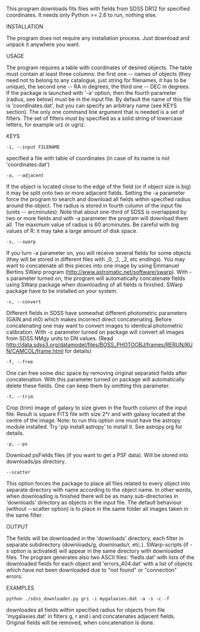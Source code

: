 This program downloads fits files with fields from SDSS DR12 for specified coordinates.
It needs only Python >= 2.6 to run, nothing else.


INSTALLATION

The program does not require any installation process. Just download and unpack
it anywhere you want.


USAGE

The program requires a table with coordinates of desired objects. The table must
contain at least three columns: the first one -- names of objects (they need not to belong to
any catalogue, just string for filenames, it has to be unique), the second one -- RA
in degrees, the third one -- DEC in degrees. If the package is launched with '-a' option, then
the fourth parameter (radius, see below) must be in the input file. By default the name of this file is
'coordinates.dat', but you can specify an arbitrary name (see KEYS section).
    The only one command line argument that is needed is a set of filters. The set of
filters must by specified as a solid string of lowercase letters, for example urz or ugriz.


KEYS

    -i, --input FILENAME
specified a file with table of coordinates (in case of its name is not 'coordinates.dat')

    -a, --adjacent            
If the object is located close to the edge of the field (or if object size is big) it may
be split onto two or more adjacent fields. Setting the -a parameter force the program to
search and download all fields within specified radius around the object. The radius is
stored in fourth column of the input file (units -- arcminutes). 
Note that about one-third of SDSS is overlapped by two or more fields and with -a parameter
the program will download them all. The maximum value of radius is 60 arcminutes.
Be careful with big values of R: it may take a large amount of disk space.

    -s, --swarp
If you turn -a parameter on, you will receive several fields for some objects (they
will be stored in different files with _0, _1, _2, etc endings). You may want to concatenate
all this pieces into one image by using Emmanuel Bertins SWarp program 
(http://www.astromatic.net/software/swarp). With -s parameter turned on, the program 
will automatically concatenate fields using SWarp package when downloading of all fields is finished.
SWarp package have to be installed on your system.

    -c, --convert
Different fields in SDSS have somewhat different photometric parameters (GAIN and m0) which makes
incorrect direct concatenating. Before concatenating one may want to convert images to identical
photometric calibration. With -c parameter turned on package will convert all images from SDSS NMgy
units to DN values. (Read http://data.sdss3.org/datamodel/files/BOSS_PHOTOOBJ/frames/RERUN/RUN/CAMCOL/frame.html
for details)

    -f, --free
One can free some disc space by removing original separated fields after concatenation. With this
parameter turned on package will automatically delete these fields. One can keep them by
omitting this parameter.

    -t, --trim
Crop (trim) image of galaxy to size given in the fourth column of the input file. Result is square FITS
file with size 2*r and with galaxy located at the centre of the image.
Note: to run this option one must have the astropy module installed. Try 'pip install astropy' to install it.
See astropy.org for details.

    -p, --ps
Download psFields files (if you want to get a PSF data). Will be stored into downloads/ps directory.

    --scatter
This option forces the package to place all files related to every object into separate
directory with name according to the object name. In other words, when downloading is finished
there will be as many sub-directories in 'downloads' directory as objects in the input file.
The default behaviour (without --scatter option) is to place in the same folder all images
taken in the same filter.

OUTPUT

The fields will be downloaded in the 'downloads' directory, each filter in separate subdirectory
(downloads/g, downloads/r, etc.). SWarp-scripts (if -s option is activated) will appear
in the same directory with downloaded files.
   The program generates also two ASCII files: 'fiedls.dat' with lists of the downloaded fields
for each object and 'errors_404.dat' with a list of objects which have not been downloaded
due to "not found" or "connection" errors.


EXAMPLES

    python ./sdss_downloader.py gri -i mygalaxies.dat -a -s -c -f

downloades all fields within specified radius for objects from file 'mygalaxies.dat'
in filters g, r and i and concatenates adjacent fields. Original fields will
be removed, when concatenation is done.